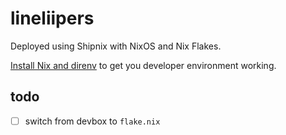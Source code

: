 # lineliipers

Deployed using Shipnix with NixOS and Nix Flakes.

[Install Nix and direnv](https://docs.shipnix.io/intro/install-nix/) to get you developer environment working.

## todo
- [ ] switch from devbox to `flake.nix`
